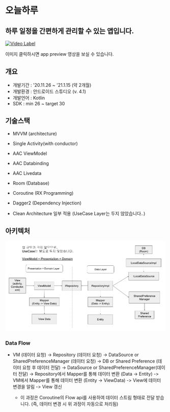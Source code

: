 # 오늘하루 

## 하루 일정을 간편하게 관리할 수 있는 앱입니다.

[![Video Label](http://img.youtube.com/vi/iNutTwS1u80/0.jpg)](https://www.youtube.com/watch?v=iNutTwS1u80)

이미지 클릭하시면 app preview 영상을 보실 수 있습니다.


## 개요

- 개발기간 : '20.11.26 ~ '21.1.15 (약 2개월)
- 개발환경 : 안드로이드 스튜디오 (v. 4.1)
- 개발언어 : Kotlin
- SDK : min 26 ~ target 30


## 기술스택

- MVVM (architecture) 

- Single Activity(with conductor) 

- AAC ViewModel 

- AAC Databinding 

- AAC Livedata 

- Room (Database)

- Coroutine (RX Programming)

- Dagger2 (Dependency Injection)

- Clean Architecture 일부 적용 (UseCase Layer는 두지 않았습니다..)


## 아키텍처
![alt text](https://github.com/GodDB/PlanPlusMinus/blob/master/todayTodo-architecture.png?raw=true)

### Data Flow

- VM (데이터 요청) -> Repository (데이터 요청) -> DataSource or SharedPreferenceManager (데이터 요청)
   -> DB or Shared Preference (데이터 요청 후 데이터 전달)
  -> DataSource or SharedPreferenceManager(데이터 전달) -> Repository에서 Mapper를 통해 데이터 변환 (Data -> Entity)
  -> VM에서 Mapper를 통해 데이터 변환 (Entity -> ViewData) -> View에 데이터 변경을 알림 -> View 갱신
  
  * 이 과정은 Coroutine의 Flow api를 사용하여 데이터 스트림 형태로 전달 받습니다. (즉, 데이터 변경 시 위 과정이 자동으로 처리됨) 
  

